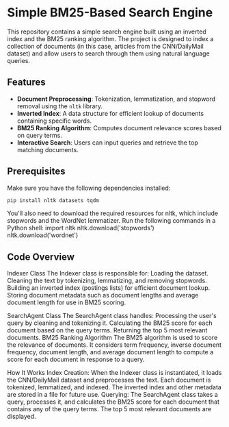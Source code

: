 # Simple BM25-Based Search Engine

This repository contains a simple search engine built using an inverted index and the BM25 ranking algorithm. The project is designed to index a collection of documents (in this case, articles from the CNN/DailyMail dataset) and allow users to search through them using natural language queries.

## Features

- **Document Preprocessing**: Tokenization, lemmatization, and stopword removal using the `nltk` library.
- **Inverted Index**: A data structure for efficient lookup of documents containing specific words.
- **BM25 Ranking Algorithm**: Computes document relevance scores based on query terms.
- **Interactive Search**: Users can input queries and retrieve the top matching documents.

## Prerequisites

Make sure you have the following dependencies installed:

```bash
pip install nltk datasets tqdm
```

You'll also need to download the required resources for nltk, which include stopwords and the WordNet lemmatizer. Run the following commands in a Python shell:
import nltk
nltk.download('stopwords')
nltk.download('wordnet')

## Code Overview
Indexer Class
The Indexer class is responsible for:
Loading the dataset.
Cleaning the text by tokenizing, lemmatizing, and removing stopwords.
Building an inverted index (postings lists) for efficient document lookup.
Storing document metadata such as document lengths and average document length for use in BM25 scoring.

SearchAgent Class
The SearchAgent class handles:
Processing the user's query by cleaning and tokenizing it.
Calculating the BM25 score for each document based on the query terms.
Returning the top 5 most relevant documents.
BM25 Ranking Algorithm
The BM25 algorithm is used to score the relevance of documents. It considers term frequency, inverse document frequency, document length, and average document length to compute a score for each document in response to a query.

How It Works
Index Creation: When the Indexer class is instantiated, it loads the CNN/DailyMail dataset and preprocesses the text. Each document is tokenized, lemmatized, and indexed. The inverted index and other metadata are stored in a file for future use.
Querying: The SearchAgent class takes a query, processes it, and calculates the BM25 score for each document that contains any of the query terms. The top 5 most relevant documents are displayed.
